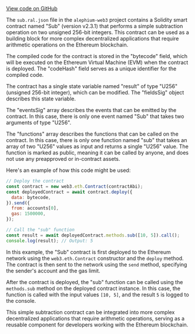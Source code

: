 [View code on GitHub](https://github.com/alephium/alephium-web3/.autodoc/docs/json/artifacts/sub)

The `sub.ral.json` file in the `alephium-web3` project contains a Solidity smart contract named "Sub" (version v2.3.1) that performs a simple subtraction operation on two unsigned 256-bit integers. This contract can be used as a building block for more complex decentralized applications that require arithmetic operations on the Ethereum blockchain.

The compiled code for the contract is stored in the "bytecode" field, which will be executed on the Ethereum Virtual Machine (EVM) when the contract is deployed. The "codeHash" field serves as a unique identifier for the compiled code.

The contract has a single state variable named "result" of type "U256" (unsigned 256-bit integer), which can be modified. The "fieldsSig" object describes this state variable.

The "eventsSig" array describes the events that can be emitted by the contract. In this case, there is only one event named "Sub" that takes two arguments of type "U256".

The "functions" array describes the functions that can be called on the contract. In this case, there is only one function named "sub" that takes an array of two "U256" values as input and returns a single "U256" value. The function is marked as public, meaning it can be called by anyone, and does not use any preapproved or in-contract assets.

Here's an example of how this code might be used:

```javascript
// Deploy the contract
const contract = new web3.eth.Contract(contractAbi);
const deployedContract = await contract.deploy({
  data: bytecode,
}).send({
  from: accounts[0],
  gas: 1500000,
});

// Call the "sub" function
const result = await deployedContract.methods.sub([10, 5]).call();
console.log(result); // Output: 5
```

In this example, the "Sub" contract is first deployed to the Ethereum network using the `web3.eth.Contract` constructor and the `deploy` method. The contract is then sent to the network using the `send` method, specifying the sender's account and the gas limit.

After the contract is deployed, the "sub" function can be called using the `methods.sub` method on the deployed contract instance. In this case, the function is called with the input values `[10, 5]`, and the result `5` is logged to the console.

This simple subtraction contract can be integrated into more complex decentralized applications that require arithmetic operations, serving as a reusable component for developers working with the Ethereum blockchain.
